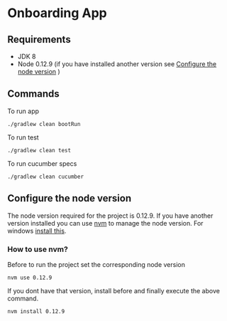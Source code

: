 
# Onboarding App

## Requirements
 - JDK 8
 - Node 0.12.9 (if you have installed another version see [Configure the node version](#configure-the-node-version) )

## Commands

To run app

``./gradlew clean bootRun``

To run test

``./gradlew clean test``

To run cucumber specs

``./gradlew clean cucumber``


## Configure the node version 
The node version required for the project is 0.12.9. If you have another version installed you can use [nvm](https://github.com/creationix/nvm) to manage the node version.
For windows [install this](https://github.com/coreybutler/nvm-windows).

### How to use nvm?

Before to run the project set the corresponding node version

``nvm use 0.12.9``

If you dont have that version, install before and finally execute the above command.

``nvm install 0.12.9``